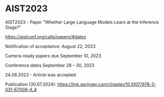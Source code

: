 # AIST2023
AIST2023 - Paper "Whether Large Language Models Learn at the Inference Stage?" 

https://aistconf.org/calls/papers/#dates


Notification of acceptance:	August 22, 2023

Camera-ready papers due	September 10, 2023

Conference dates	September 28 – 30, 2023

24.08.2023 - Article was accepted

Publication (30.07.2024):  https://link.springer.com/chapter/10.1007/978-3-031-67008-4_4
